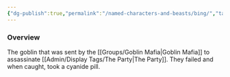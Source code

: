 ```yaml
---
{"dg-publish":true,"permalink":"/named-characters-and-beasts/bing/","tags":["NPC"]}
---
```



### Overview
The goblin that was sent by the [[Groups/Goblin Mafia\|Goblin Mafia]] to assassinate [[Admin/Display Tags/The Party\|The Party]]. They failed and when caught, took a cyanide pill. 